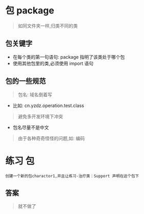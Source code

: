 # 包 package
> 如同文件夹一样,归类不同的类

## 包关键字

* 在每个类的第一句语句: package 指明了该类处于哪个包
* 使用其他包里的类,必须使用 import 语句

## 包的一些规范
> 包名: 域名倒着写

* 比如: cn.yzdz.operation.test.class
> 避免多开发环境下冲突

* 包名尽量不是中文
> 由于各种奇奇怪怪的问题,如: 编码

# 练习 包
```text
创建一个新的包charactor1,并且让练习-治疗类：Support 声明在这个包下 
```

## 答案
> 就不做了